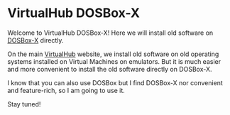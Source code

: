# VirtualHub DOSBox-X

Welcome to VirtualHub DOSBox-X! Here we will install old software on [DOSBox-X](https://dosbox-x.com/) directly.

On the main [VirtualHub](https://www.virtualhub.eu.org) website, we install old software on old operating systems installed on Virtual Machines on emulators. But it is much easier and more convenient to install the old software directly on DOSBox-X.

I know that you can also use DOSBox but I find DOSBox-X nor convenient and feature-rich, so I am going to use it.

Stay tuned!


